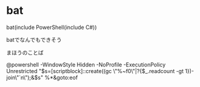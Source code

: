 # bat
bat(include PowerShell(include C#))

batでなんでもできそう

まほうのことば

@powershell -WindowStyle Hidden -NoProfile -ExecutionPolicy Unrestricted "$s=[scriptblock]::create((gc \"%~f0\"|?{$_.readcount -gt 1})-join\"`n\");&$s" %*&goto:eof
